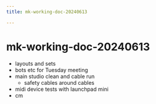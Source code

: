 ```yaml
---
title: mk-working-doc-20240613

---
```


# mk-working-doc-20240613

- layouts and sets
- bots etc for Tuesday meeting
- main studio clean and cable run
    - safety cables around cables
- midi device tests with launchpad mini
- cm
